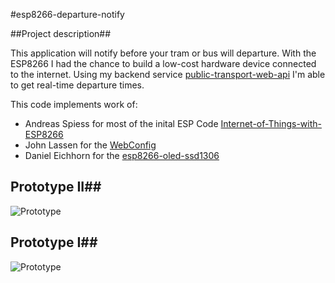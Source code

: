 #esp8266-departure-notify

##Project description##

This application will notify before your tram or bus will departure. With the ESP8266 I had the chance to build a low-cost hardware device connected to the internet. Using my backend service [public-transport-web-api](https://github.com/fewi/public-transport-web-api) I'm able to get real-time departure times. 

This code implements work of:

 -  Andreas Spiess for most of the inital ESP Code [Internet-of-Things-with-ESP8266](https://github.com/SensorsIot/Internet-of-Things-with-ESP8266)
 -  John Lassen for the [WebConfig](http://www.john-lassen.de/index.php/projects/esp-8266-arduino-ide-webconfig)
 -  Daniel Eichhorn for the [esp8266-oled-ssd1306](https://github.com/squix78/esp8266-oled-ssd1306)

## Prototype II##
![Prototype](http://i.imgur.com/7hAsbFr.jpg)

## Prototype I##
![Prototype](http://i.imgur.com/FKxQzVB.jpg)

